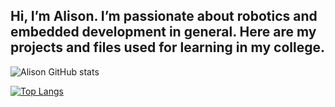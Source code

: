 ## Hi, I’m Alison. I’m passionate about robotics and embedded development in general. Here are my projects and files used for learning in my college.

![Alison GitHub stats](https://github-readme-stats.vercel.app/api?username=AlisonTristao&show_icons=true)

[![Top Langs](https://github-readme-stats-sigma-five.vercel.app/api/top-langs/?username=AlisonTristao&layout=compact)](https://github.com/anuraghazra/github-readme-stats)

<!--
**AlisonTristao/AlisonTristao** is a ✨ _special_ ✨ repository because its `README.md` (this file) appears on your GitHub profile.

Here are some ideas to get you started:

- 🔭 I’m currently working on ...
- 🌱 I’m currently learning ...
- 👯 I’m looking to collaborate on ...
- 🤔 I’m looking for help with ...
- 💬 Ask me about ...
- 📫 How to reach me: ...
- 😄 Pronouns: ...
- ⚡ Fun fact: ...
-->
